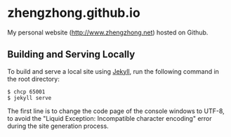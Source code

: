 zhengzhong.github.io
====================

My personal website (http://www.zhengzhong.net) hosted on Github.


Building and Serving Locally
----------------------------

To build and serve a local site using [Jekyll](http://jekyllrb.com), run the following command in
the root directory:

    $ chcp 65001
    $ jekyll serve

The first line is to change the code page of the console windows to UTF-8, to avoid the
"Liquid Exception: Incompatible character encoding" error during the site generation process.
